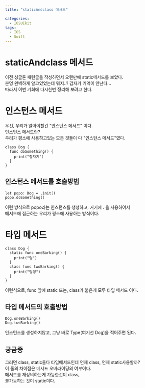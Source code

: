 ```yaml
---
title: "staticAndclass 메서드"

categories:
  - IOSUIkit
tags:
  - IOS
  - Swift
---
```


# staticAndclass 메서드
이전 싱글톤 패턴글을 작성하면서 오랜만에 static메서드를 보았다.  
분명 완벽하게 알고있었는데 뭐지..? 갑자기 기억이 안난다...  
따라서 이번 기회에 다시한번 정리해 보려고 한다.  

# 인스턴스 메서드
우선, 우리가 알아야할건 "인스턴스 메서드" 이다.  
인스턴스 메서드란?  
우리가 평소에 사용하고있는 모든 것들이 다 "인스턴스 메서드"였다.  
~~~
class Dog {
  func doSomething() {
    print("잠자기")
  }
}
~~~
## 인스턴스 메서드를 호출방법
~~~
let popo: Dog = .init()
popo.doSomething()
~~~
이런 방식으로 popo라는 인스턴스를 생성하고, 거기에 . 을 사용하여서   
메서드에 접근하는 우리가 평소에 사용하는 방식이다.  

# 타입 메서드  
~~~
class Dog {
  static func oneBarking() {
    print("멍")
  }
  class func twoBarking() {
    print("멍멍")
  }
}
~~~
이런식으로, func 앞에 static 또는, class가 붙은게 모두 타입 메서드 이다.  

## 타입 메서드의 호출방법
~~~
Dog.oneBarking()
Dog.twoBarking()
~~~
인스턴스를 생성하지않고, 그냥 바로 Type(여기선 Dog)을 적어주면 된다.  

## 궁금증
그러면 class, static둘다 타입메서드인데 언제 class, 언제 static사용할까?  
이 둘의 차이점은 메서드 오버라이딩의 여부이다.  
메서드를 재정의하는게 가능한것이 class,  
불가능하는 것이 static이다.  
